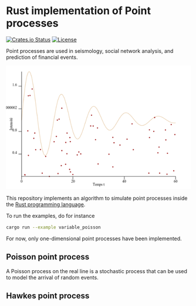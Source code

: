 # Rust implementation of Point processes 

[![Crates.io Status](https://meritbadge.herokuapp.com/point_process)](https://crates.io/crates/point_process)
[![License](https://img.shields.io/badge/license-MIT-blue.svg)](https://raw.githubusercontent.com/ManifoldFR/point-process-rust/master/LICENSE)

Point processes are used in seismology, social network analysis, and prediction of financial events.

![variablepoisson](test.png)

This repository implements an algorithm to simulate point processes inside the [Rust programming language](https://rust-lang.org).

To run the examples, do for instance

```bash
cargo run --example variable_poisson
```

For now, only one-dimensional point processes have been implemented.

## Poisson point process

A Poisson process on the real line is a stochastic process that can be used to model the arrival of random events.

## Hawkes point process
